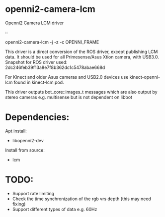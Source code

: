 # openni2-camera-lcm

Openni2 Camera LCM driver

::

   openni2-camera-lcm -j -z -c OPENNI_FRAME

This driver is a direct conversion of the ROS driver, 
except publishing LCM data. It should be used for all
Primesense/Asus Xtion camera, with USB3.0.
Snapshot for ROS driver used:
2dc246feb39f13a8e7f8b362dc1c5478abae668d

For Kinect and older Asus cameras and USB2.0 devices
use kinect-openni-lcm found in kinect-lcm pod.

This driver outputs bot_core::images_t messages
which are also output by stereo cameras e.g. multisense
but is not dependent on libbot

# Dependencies:

Apt install:

- libopenni2-dev

Install from source:

- lcm

# TODO:

- Support rate limiting
- Check the time synchronization of the rgb vrs depth (this may need fixing)
- Support different types of data e.g. 60Hz
